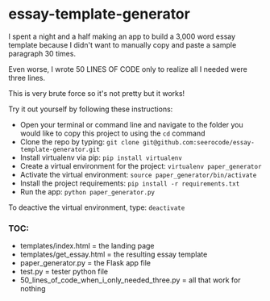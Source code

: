 # essay-template-generator
I spent a night and a half making an app to build a 3,000 word essay template because I didn't want to manually copy and paste a sample paragraph 30 times.

Even worse, I wrote 50 LINES OF CODE only to realize all I needed were three lines.

This is very brute force so it's not pretty but it works!

Try it out yourself by following these instructions:
- Open your terminal or command line and navigate to the folder you would like to copy this project to using the `cd` command
- Clone the repo by typing: 
```git clone git@github.com:seerocode/essay-template-generator.git```
- Install virtualenv via pip:
```pip install virtualenv```
- Create a virtual environment for the project:
```virtualenv paper_generator```
- Activate the virtual environment:
```source paper_generator/bin/activate```
- Install the project requirements:
```pip install -r requirements.txt```
- Run the app:
```python paper_generator.py```

To deactive the virtual environment, type: `deactivate`

### TOC:
- templates/index.html = the landing page
- templates/get_essay.html = the resulting essay template
- paper_generator.py = the Flask app file
- test.py = tester python file
- 50_lines_of_code_when_i_only_needed_three.py = all that work for nothing
